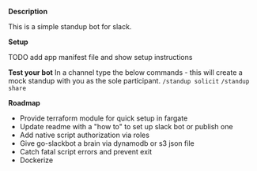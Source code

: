 **Description**

This is a simple standup bot for slack.

**Setup**

TODO add app manifest file and show setup instructions

**Test your bot**
In a channel type the below commands - this will create a mock standup with you as the sole participant.
`/standup solicit`
`/standup share`

**Roadmap**

- Provide terraform module for quick setup in fargate
- Update readme with a "how to" to set up slack bot or publish one
- Add native script authorization via roles
- Give go-slackbot a brain via dynamodb or s3 json file
- Catch fatal script errors and prevent exit
- Dockerize
